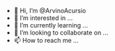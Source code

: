 - 👋 Hi, I’m @ArvinoAcursio
- 👀 I’m interested in ...
- 🌱 I’m currently learning ...
- 💞️ I’m looking to collaborate on ...
- 📫 How to reach me ...

<!---
ArvinoAcursio/ArvinoAcursio is a ✨ special ✨ repository because its `README.md` (this file) appears on your GitHub profile.
You can click the Preview link to take a look at your changes.
--->
